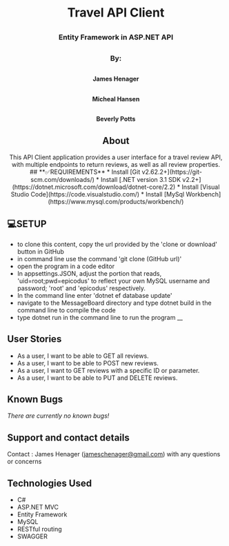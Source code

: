 # <h1 align = "center"> Travel API Client

## <h3 align = "center"> Entity Framework in ASP.NET API

## <h3 align = "center"> By:
## <h4 align = "center"> James Henager
## <h4 align = "center"> Micheal Hansen
## <h4 align = "center"> Beverly Potts

## <h2 align = "center"> About

<p align = "center"> This API Client application provides a user interface for a travel review API, with multiple endpoints to return reviews, as well as all review properties.
## **✅REQUIREMENTS**
* Install [Git v2.62.2+](https://git-scm.com/downloads/)
* Install [.NET version 3.1 SDK v2.2+](https://dotnet.microsoft.com/download/dotnet-core/2.2)
* Install [Visual Studio Code](https://code.visualstudio.com/)
* Install [MySql Workbench](https://www.mysql.com/products/workbench/)

## **💻SETUP**
* to clone this content, copy the url provided by the 'clone or download' button in GitHub
* in command line use the command 'git clone (GitHub url)'
* open the program in a code editor
* In appsettings.JSON, adjust the portion that reads, 'uid=root;pwd=epicodus' to reflect your own MySQL username and password; 'root' and 'epicodus' respectively.
* In the command line enter 'dotnet ef database update'
* navigate to the MessageBoard directory and type dotnet build in the command line to compile the code
* type dotnet run in the command line to run the program
__

## User Stories

* As a user, I want to be able to GET all reviews.
* As a user, I want to be able to POST new reviews.
* As a user, I want to GET reviews with a specific ID or parameter.
* As a user, I want to be able to PUT and DELETE reviews.


## Known Bugs

_There are currently no known bugs!_

## Support and contact details

Contact : James Henager (jameschenager@gmail.com) with any questions or concerns

## Technologies Used

* C#
* ASP.NET MVC
* Entity Framework
* MySQL
* RESTful routing
* SWAGGER
